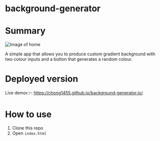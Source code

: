 # background-generator

# Summary
![Image of home](https://github.com/Chong1455/vue-portfolio/blob/master/src/assets/project6.gif)

A simple app that allows you to produce custom gradient background with two colour inputs and a button that generates a random colour.

# Deployed version
Live demo👉: https://chong1455.github.io/background-generator.io/

# How to use
1. Clone this repo
2. Open `index.html`
